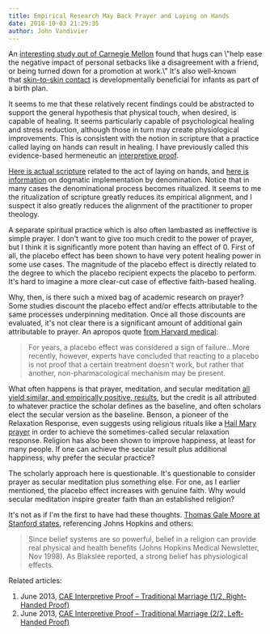 ```yaml
---
title: Empirical Research May Back Prayer and Laying on Hands
date: 2018-10-03 21:29:35
author: John Vandivier
---
```




<!-- wp:paragraph -->
<p>An <a href=\"https://www.wilx.com/content/news/New-evidence-of-the-healing-power-of-Hugs-495071791.html\">interesting study out of Carnegie Mellon</a> found that hugs can \"help ease the negative impact of personal setbacks like a disagreement with a friend, or being turned down for a promotion at work.\" It's also well-known that <a href=\"https://www.ncbi.nlm.nih.gov/pmc/articles/PMC3979156/\">skin-to-skin contact</a> is developmentally beneficial for infants as part of a birth plan.</p>
<!-- /wp:paragraph -->

<!-- wp:paragraph -->
<p>It seems to me that these relatively recent findings could be abstracted to support the general hypothesis that physical touch, when desired, is capable of healing. It seems particularly capable of psychological healing and stress reduction, although those in turn may create physiological improvements. This is consistent with the notion in scripture that a practice called laying on hands can result in healing. I have previously called this evidence-based hermeneutic an <a href=\"http://www.afterecon.com/theoretical-development-and-application/gods-will-as-objective-utility-and-interpretive-proof/\">interpretive proof</a>.</p>
<!-- /wp:paragraph -->

<!-- wp:paragraph -->
<p><a href=\"https://bible.knowing-jesus.com/topics/Laying-On-Of-Hands\">Here is actual scripture</a> related to the act of laying on hands, and <a href=\"https://en.wikipedia.org/w/index.php?title=Laying_on_of_hands&amp;oldid=857867635\">here is information</a> on dogmatic implementation by denomination. Notice that in many cases the denominational process becomes ritualized. It seems to me the ritualization of scripture greatly reduces its empirical alignment, and I suspect it also greatly reduces the alignment of the practitioner to proper theology.</p>
<!-- /wp:paragraph -->

<!-- wp:paragraph -->
<p>A separate spiritual practice which is also often lambasted as ineffective is simple prayer. I don't want to give too much credit to the power of prayer, but I think it is significantly more potent than having an effect of 0. First of all, the placebo effect has been shown to have very potent healing power in some use cases. The magnitude of the placebo effect is directly related to the degree to which the placebo recipient expects the placebo to perform. It's hard to imagine a more clear-cut case of effective faith-based healing.</p>
<!-- /wp:paragraph -->

<!-- wp:paragraph -->
<p>Why, then, is there such a mixed bag of academic research on prayer? Some studies discount the placebo effect and/or effects attributable to the same processes underpinning meditation. Once all those discounts are evaluated, it's not clear there is a significant amount of additional gain attributable to prayer. An apropos quote <a href=\"http://\">from Harvard medical</a>:</p>
<!-- /wp:paragraph -->

<!-- wp:quote -->
<blockquote class=\"wp-block-quote\"><p>For years, a placebo effect was considered a sign of failure...More recently, however, experts have concluded that reacting to a placebo is not proof that a certain treatment doesn't work, but rather that another, non-pharmacological mechanism may be present.</p></blockquote>
<!-- /wp:quote -->

<!-- wp:paragraph -->
<p>What often happens is that prayer, meditation, and secular meditation <a href=\"https://link.springer.com/article/10.1007/s11089-009-0196-8\">all yield similar, and empirically positive, results</a>, but the credit is all attributed to whatever practice the scholar defines as the baseline, and often scholars elect the secular version as the baseline. Benson, a pioneer of the Relaxation Response, even suggests using religious rituals like a <a href=\"https://www.apa.org/monitor/2008/10/relaxation.aspx\">Hail Mary prayer</a> in order to achieve the sometimes-called secular relaxation response. Religion has also been shown to improve happiness, at least for many people. If one can achieve the secular result plus additional happiness, why prefer the secular practice?</p>
<!-- /wp:paragraph -->

<!-- wp:paragraph -->
<p>

The scholarly approach here is questionable. It's questionable to consider prayer as secular meditation plus something else. For one, as I earlier mentioned, the placebo effect increases with genuine faith. Why would secular meditation inspire greater faith than an established religion?

</p>
<!-- /wp:paragraph -->

<!-- wp:paragraph -->
<p>It's not as if I'm the first to have had these thoughts. <a href=\"https://web.stanford.edu/~moore/Placebos.html\">Thomas Gale Moore at Stanford states</a>, referencing Johns Hopkins and others:</p>
<!-- /wp:paragraph -->

<!-- wp:quote -->
<blockquote class=\"wp-block-quote\"><p>Since belief systems are so powerful, belief in a religion can provide real physical and health benefits (Johns Hopkins Medical Newsletter, Nov 1998). As Blakslee reported, a strong belief has physiological effects.</p></blockquote>
<!-- /wp:quote -->

<!-- wp:paragraph -->
<p>Related articles:</p>
<!-- /wp:paragraph -->

<!-- wp:list {\"ordered\":true} -->
<ol><li>June 2013, <a href=\"http://www.afterecon.com/theoretical-development-and-application/cae-interpretive-proof-traditional-marriage-12-right-handed-proof/\">CAE Interpretive Proof – Traditional Marriage (1/2, Right-Handed Proof)</a></li><li>June 2013, <a href=\"http://www.afterecon.com/theoretical-development-and-application/cae-interpretive-proof-traditional-marriage-22-left-handed-proof/\">CAE Interpretive Proof – Traditional Marriage (2/2, Left-Handed Proof)</a></li></ol>
<!-- /wp:list -->